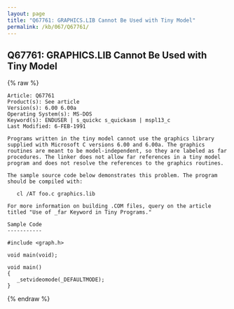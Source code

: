 ```yaml
---
layout: page
title: "Q67761: GRAPHICS.LIB Cannot Be Used with Tiny Model"
permalink: /kb/067/Q67761/
---
```


## Q67761: GRAPHICS.LIB Cannot Be Used with Tiny Model

{% raw %}

	Article: Q67761
	Product(s): See article
	Version(s): 6.00 6.00a
	Operating System(s): MS-DOS
	Keyword(s): ENDUSER | s_quickc s_quickasm | mspl13_c
	Last Modified: 6-FEB-1991
	
	Programs written in the tiny model cannot use the graphics library
	supplied with Microsoft C versions 6.00 and 6.00a. The graphics
	routines are meant to be model-independent, so they are labeled as far
	procedures. The linker does not allow far references in a tiny model
	program and does not resolve the references to the graphics routines.
	
	The sample source code below demonstrates this problem. The program
	should be compiled with:
	
	   cl /AT foo.c graphics.lib
	
	For more information on building .COM files, query on the article
	titled "Use of _far Keyword in Tiny Programs."
	
	Sample Code
	-----------
	
	#include <graph.h>
	
	void main(void);
	
	void main()
	{
	   _setvideomode(_DEFAULTMODE);
	}

{% endraw %}
